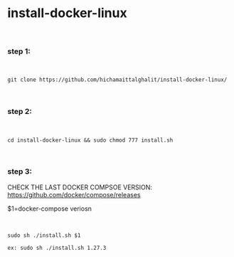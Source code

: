 # install-docker-linux

<br>

### step 1:

<br>

    git clone https://github.com/hichamaittalghalit/install-docker-linux/

<br>

### step 2:

<br>

    cd install-docker-linux && sudo chmod 777 install.sh

<br>

### step 3: 

CHECK THE LAST DOCKER COMPSOE VERSION: https://github.com/docker/compose/releases

$1=docker-compose veriosn 

<br>

    sudo sh ./install.sh $1
    
    ex: sudo sh ./install.sh 1.27.3
